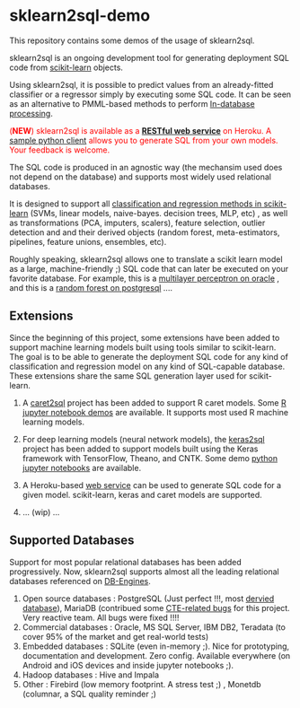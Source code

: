 # sklearn2sql-demo

This repository contains some demos of the usage of sklearn2sql.

sklearn2sql is an ongoing development tool for generating deployment SQL code from [scikit-learn](http://scikit-learn.org/) objects.

Using sklearn2sql, it is possible to predict values from an already-fitted classifier or a regressor simply by executing some SQL code. It can be seen as an alternative to PMML-based methods to perform [In-database processing](https://en.wikipedia.org/wiki/In-database_processing).

<span style="color:red">(**NEW**) sklearn2sql is available as a [**RESTful web service**](https://github.com/antoinecarme/sklearn2sql_heroku) on Heroku. A [sample python client](https://github.com/antoinecarme/sklearn2sql_heroku/blob/master/test_client.py) allows you to generate SQL from your own models. Your feedback is welcome.</span>

The SQL code is produced in an agnostic way (the mechansim used does not depend on the database) and supports most widely used relational databases. 

It is designed to support all [classification and regression methods in scikit-learn](http://scikit-learn.org/stable/modules/classes.html) (SVMs, linear models, naive-bayes. decision trees, MLP, etc) , as well as transformations (PCA, imputers, scalers), feature selection, outlier detection and  and their derived objects (random forest, meta-estimators, pipelines, feature unions, ensembles,  etc). 

Roughly speaking, sklearn2sql allows one to translate a scikit learn model as a large, machine-friendly ;) SQL code that can later be executed on your favorite database.  For example, this is a [multilayer perceptron on oracle](https://github.com/antoinecarme/sklearn2sql-demo/blob/master/sample_outputs_round_4/MLPClassifier/BreastCancer/oracle/demo1_MLPClassifier_oracle.sql) , and this is a [random forest on postgresql](https://github.com/antoinecarme/sklearn2sql-demo/blob/master/sample_outputs_round_4/RandomForestClassifier/FourClass/postgresql/demo1_RandomForestClassifier_postgresql.sql) .... 



## Extensions

Since the beginning of this project, some extensions have been added to support machine learning models built using tools similar to scikit-learn. The goal is to be able to generate the deployment SQL code for any kind of classification and regression model on any kind of SQL-capable database. These extensions share the same SQL generation layer used for scikit-learn.

1. A [caret2sql](https://github.com/antoinecarme/caret2sql) project has been added to support R caret models.  Some [R jupyter notebook demos](https://github.com/antoinecarme/caret2sql/tree/master/doc) are available. It supports most used R machine learning models.

2. For deep learning models (neural network models), the [keras2sql](https://github.com/antoinecarme/keras2sql) project has been added to support models built using the Keras framework with TensorFlow, Theano, and CNTK. Some demo [python jupyter notebooks](https://github.com/antoinecarme/keras2sql/tree/master/doc) are available.

3. A Heroku-based [web service](https://github.com/antoinecarme/sklearn2sql_heroku) can be used to generate SQL code for a given model. scikit-learn, keras and caret models are supported.

4. ... (wip) ...


## Supported Databases

Support for most popular relational databases has been added progressively. Now, sklearn2sql supports almost all the leading relational databases referenced on [DB-Engines](https://db-engines.com/en/ranking/relational+dbms).

1. Open source databases : PostgreSQL (Just perfect !!!, most [dervied database](https://wiki.postgresql.org/wiki/PostgreSQL_derived_databases)), MariaDB (contribued some [CTE-related bugs](https://jira.mariadb.org/browse/MDEV-12440) for this project. Very reactive team. All bugs were fixed !!!!
2. Commercial databases : Oracle, MS SQL Server, IBM DB2, Teradata (to cover 95% of the market and get real-world tests)
3. Embedded databases : SQLite (even in-memory ;). Nice for prototyping, documentation and development. Zero config. Available everywhere (on Android and iOS devices and inside jupyter notebooks ;).
4. Hadoop databases : Hive and Impala
5. Other : Firebird (low memory footprint. A stress test ;) , Monetdb (columnar, a SQL quality reminder ;)

